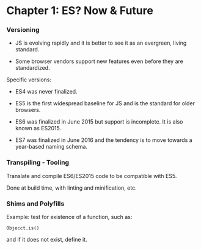 
# Chapter 1: ES? Now & Future

### Versioning

* JS is evolving rapidly and it is better to see it as an evergreen, living standard.

* Some browser vendors support new features even before they are standardized.

Specific versions:

* ES4 was never finalized.

* ES5 is the first widespread baseline for JS and is the standard for older browsers.

* ES6 was finalized in June 2015 but support is incomplete.  It is also known as ES2015.

* ES7 was finalized in June 2016 and the tendency is to move towards a year-based naming schema.

### Transpiling - Tooling

Translate and compile ES6/ES2015 code to be compatible with ES5.

Done at build time, with linting and minification, etc.

### Shims and Polyfills

Example: test for existence of a function, such as:
```
Objecct.is()
```
and if it does not exist, define it.

